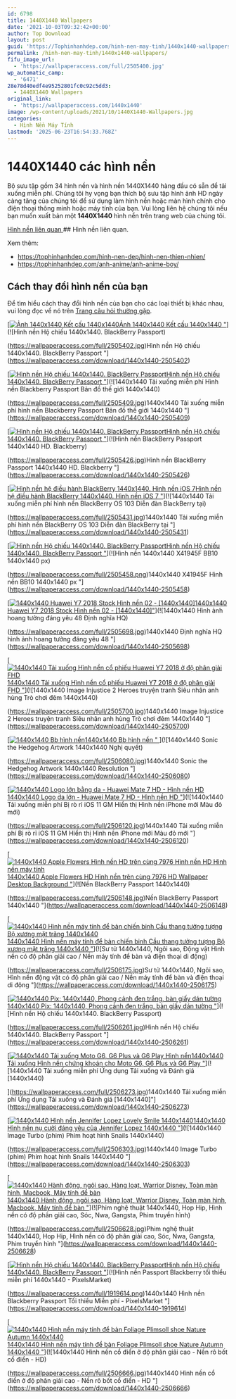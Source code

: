 ```yaml
---
id: 6798
title: 1440X1440 Wallpapers
date: '2021-10-03T09:32:42+00:00'
author: Top Download
layout: post
guid: 'https://Tophinhanhdep.com/hinh-nen-may-tinh/1440x1440-wallpapers/'
permalink: /hinh-nen-may-tinh/1440x1440-wallpapers/
fifu_image_url:
  - 'https://wallpaperaccess.com/full/2505400.jpg'
wp_automatic_camp:
  - '6471'
28e78d40edf4e95252801fc0c92c5dd3:
  - 1440X1440 Wallpapers
original_link:
  - 'https://wallpaperaccess.com/1440x1440'
image: /wp-content/uploads/2021/10/1440X1440-Wallpapers.jpg
categories:
  - Hình Nền Máy Tính
lastmod: '2025-06-23T16:54:33.768Z'
---
```

# 1440X1440 các hình nền

Bộ sưu tập gồm 34 hình nền và hình nền 1440X1440 hàng đầu có sẵn để tải xuống miễn phí. Chúng tôi hy vọng bạn thích bộ sưu tập hình ảnh HD ngày càng tăng của chúng tôi để sử dụng làm hình nền hoặc màn hình chính cho điện thoại thông minh hoặc máy tính của bạn. Vui lòng liên hệ chúng tôi nếu bạn muốn xuất bản một **1440X1440** hình nền trên trang web của chúng tôi.

[Hình nền liên quan ](#related) ## Hình nền liên quan.

   
 Xem thêm:

   
- <https://tophinhanhdep.com/hinh-nen-dep/hinh-nen-thien-nhien/>
- <https://tophinhanhdep.com/anh-anime/anh-anime-boy/>

## Cách thay đổi hình nền của bạn

Để tìm hiểu cách thay đổi hình nền của bạn cho các loại thiết bị khác nhau, vui lòng đọc về nó trên [Trang câu hỏi thường gặp](https://tophinhanhdep.com/faq/).

  
[[![Ảnh 1440x1440 Kết cấu 1440x1440](https://wallpaperaccess.com/full/2505400.jpg)Ảnh 1440x1440 Kết cấu 1440x1440 "](https://wallpaperaccess.com/download/1440x1440-2505400)](![Hình nền Hộ chiếu 1440x1440.  BlackBerry Passport)

(https://wallpaperaccess.com/full/2505402.jpg)Hình nền Hộ chiếu 1440x1440. BlackBerry Passport "](https://wallpaperaccess.com/download/1440x1440-2505402)

[[![Hình nền Hộ chiếu 1440x1440.  BlackBerry Passport](https://wallpaperaccess.com/full/2505405.jpg)Hình nền Hộ chiếu 1440x1440. BlackBerry Passport "](https://wallpaperaccess.com/download/1440x1440-2505405)](![1440x1440 Tải xuống miễn phí Hình nền Blackberry Passport Bản đồ thế giới 1440x1440)

(https://wallpaperaccess.com/full/2505409.jpg)1440x1440 Tải xuống miễn phí hình nền Blackberry Passport Bản đồ thế giới 1440x1440 "](https://wallpaperaccess.com/download/1440x1440-2505409)

[[![Hình nền Hộ chiếu 1440x1440.  BlackBerry Passport](https://wallpaperaccess.com/full/2505412.jpg)Hình nền Hộ chiếu 1440x1440. BlackBerry Passport "](https://wallpaperaccess.com/download/1440x1440-2505412)](![Hình nền BlackBerry Passport 1440x1440 HD.  Blackberry)

(https://wallpaperaccess.com/full/2505426.jpg)Hình nền BlackBerry Passport 1440x1440 HD. Blackberry "](https://wallpaperaccess.com/download/1440x1440-2505426)

[[![Hình nền hệ điều hành BlackBerry 1440x1440.  Hình nền iOS 7](https://wallpaperaccess.com/full/2505430.jpg)Hình nền hệ điều hành BlackBerry 1440x1440. Hình nền iOS 7 "](https://wallpaperaccess.com/download/1440x1440-2505430)](![1440x1440 Tải xuống miễn phí hình nền BlackBerry OS 103 Diễn đàn BlackBerry tại)

(https://wallpaperaccess.com/full/2505431.jpg)1440x1440 Tải xuống miễn phí hình nền BlackBerry OS 103 Diễn đàn BlackBerry tại "](https://wallpaperaccess.com/download/1440x1440-2505431)

[[![Hình nền Hộ chiếu 1440x1440.  BlackBerry Passport](https://wallpaperaccess.com/full/2505455.jpg)Hình nền Hộ chiếu 1440x1440. BlackBerry Passport "](https://wallpaperaccess.com/download/1440x1440-2505455)](![Hình nền 1440x1440 X41945F BB10 1440x1440 px)

(https://wallpaperaccess.com/full/2505458.png)1440x1440 X41945F Hình nền BB10 1440x1440 px "](https://wallpaperaccess.com/download/1440x1440-2505458)

[[![1440x1440 Huawei Y7 2018 Stock Hình nền 02 - [1440x1440]](https://wallpaperaccess.com/full/1345096.jpg)1440x1440 Huawei Y7 2018 Stock Hình nền 02 - \[1440x1440\]"](https://wallpaperaccess.com/download/1440x1440-1345096)](![1440x1440 Hình ảnh hoang tưởng đáng yêu 48 Định nghĩa HQ)

(https://wallpaperaccess.com/full/2505698.jpg)1440x1440 Định nghĩa HQ hình ảnh hoang tưởng đáng yêu 48 "](https://wallpaperaccess.com/download/1440x1440-2505698)

[[![1440x1440 Tải xuống Hình nền cổ phiếu Huawei Y7 2018 ở độ phân giải FHD](https://wallpaperaccess.com/full/1104313.jpg)1440x1440 Tải xuống Hình nền cổ phiếu Huawei Y7 2018 ở độ phân giải FHD "](https://wallpaperaccess.com/download/1440x1440-1104313)](![1440x1440 Image Injustice 2 Heroes truyện tranh Siêu nhân anh hùng Trò chơi đêm 1440x1440)

(https://wallpaperaccess.com/full/2505700.jpg)1440x1440 Image Injustice 2 Heroes truyện tranh Siêu nhân anh hùng Trò chơi đêm 1440x1440 "](https://wallpaperaccess.com/download/1440x1440-2505700)

[[![1440x1440 Bb hình nền](https://wallpaperaccess.com/full/2506070.jpg)1440x1440 Bb hình nền " ](https://wallpaperaccess.com/download/1440x1440-2506070)](![1440x1440 Sonic the Hedgehog Artwork 1440x1440 Nghị quyết)

(https://wallpaperaccess.com/full/2506080.jpg)1440x1440 Sonic the Hedgehog Artwork 1440x1440 Resolution "](https://wallpaperaccess.com/download/1440x1440-2506080)

[[![1440x1440 Logo lớn bằng da - Huawei Mate 7 HD - Hình nền HD](https://wallpaperaccess.com/full/2506117.jpg)1440x1440 Logo da lớn - Huawei Mate 7 HD - Hình nền HD "](https://wallpaperaccess.com/download/1440x1440-2506117)](![1440x1440 Tải xuống miễn phí Bị rò rỉ iOS 11 GM Hiển thị Hình nền iPhone mới Màu đỏ mới)

(https://wallpaperaccess.com/full/2506120.jpg)1440x1440 Tải xuống miễn phí Bị rò rỉ iOS 11 GM Hiển thị Hình nền iPhone mới Màu đỏ mới "](https://wallpaperaccess.com/download/1440x1440-2506120)

[[![1440x1440 Apple Flowers Hình nền HD trên cùng 7976 Hình nền HD Hình nền máy tính](https://wallpaperaccess.com/full/2506140.jpg)1440x1440 Apple Flowers HD Hình nền trên cùng 7976 HD Wallpaper Desktop Background "](https://wallpaperaccess.com/download/1440x1440-2506140)](![Nền BlackBerry Passport 1440x1440)

(https://wallpaperaccess.com/full/2506148.jpg)Nền BlackBerry Passport 1440x1440 "](https://wallpaperaccess.com/download/1440x1440-2506148)

[[![1440x1440 Hình nền máy tính để bàn chiến binh Cầu thang tưởng tượng Bộ xương mặt trăng 1440x1440](https://wallpaperaccess.com/full/2506160.jpg)1440x1440 Hình nền máy tính để bàn chiến binh Cầu thang tưởng tượng Bộ xương mặt trăng 1440x1440 "](https://wallpaperaccess.com/download/1440x1440-2506160)](![Sư tử 1440x1440, Ngôi sao, Động vật Hình nền có độ phân giải cao / Nền máy tính để bàn và điện thoại di động)

(https://wallpaperaccess.com/full/2506175.jpg)Sư tử 1440x1440, Ngôi sao, Hình nền động vật có độ phân giải cao / Nền máy tính để bàn và điện thoại di động "](https://wallpaperaccess.com/download/1440x1440-2506175)

[[![1440x1440 Pix: 1440x1440, Phong cảnh đen trắng, bàn giấy dán tường](https://wallpaperaccess.com/full/2506191.jpg)1440x1440 Pix: 1440x1440, Phong cảnh đen trắng, bàn giấy dán tường "](https://wallpaperaccess.com/download/1440x1440-2506191)](![Hình nền Hộ chiếu 1440x1440.  BlackBerry Passport)

(https://wallpaperaccess.com/full/2506261.jpg)Hình nền Hộ chiếu 1440x1440. BlackBerry Passport "](https://wallpaperaccess.com/download/1440x1440-2506261)

[[![1440x1440 Tải xuống Moto G6, G6 Plus và G6 Play Hình nền](https://wallpaperaccess.com/full/1493242.jpg)1440x1440 Tải xuống Hình nền chứng khoán cho Moto G6, G6 Plus và G6 Play "](https://wallpaperaccess.com/download/1440x1440-1493242)](![1440x1440 Tải xuống miễn phí Ứng dụng Tải xuống và Đánh giá [1440x1440)

](https://wallpaperaccess.com/full/2506273.jpg)1440x1440 Tải xuống miễn phí Ứng dụng Tải xuống và Đánh giá \[1440x1440\]"](https://wallpaperaccess.com/download/1440x1440-2506273)

[[![1440x1440 Hình nền Jennifer Lopez Lovely Smile 1440x1440](https://wallpaperaccess.com/full/2506281.jpg)1440x1440 Hình nền nụ cười đáng yêu của Jennifer Lopez 1440x1440 "](https://wallpaperaccess.com/download/1440x1440-2506281)](![1440x1440 Image Turbo (phim) Phim hoạt hình Snails 1440x1440)

(https://wallpaperaccess.com/full/2506303.jpg)1440x1440 Image Turbo (phim) Phim hoạt hình Snails 1440x1440 "](https://wallpaperaccess.com/download/1440x1440-2506303)

[[![1440x1440 Hành động, ngôi sao, Hàng loạt, Warrior Disney, Toàn màn hình, Macbook, Máy tính để bàn](https://wallpaperaccess.com/full/2506314.jpg)1440x1440 Hành động, ngôi sao, Hàng loạt, Warrior Disney, Toàn màn hình, Macbook, Máy tính để bàn "](https://wallpaperaccess.com/download/1440x1440-2506314)](![Phim nghệ thuật 1440x1440, Hop Hip, Hình nền có độ phân giải cao, Sóc, Nwa, Gangsta, Phim truyền hình)

(https://wallpaperaccess.com/full/2506628.jpg)Phim nghệ thuật 1440x1440, Hop Hip, Hình nền có độ phân giải cao, Sóc, Nwa, Gangsta, Phim truyền hình "](https://wallpaperaccess.com/download/1440x1440-2506628)

[[![Hình nền Hộ chiếu 1440x1440.  BlackBerry Passport](https://wallpaperaccess.com/full/2506637.jpg)Hình nền Hộ chiếu 1440x1440. BlackBerry Passport "](https://wallpaperaccess.com/download/1440x1440-2506637)](![Hình nền Passport Blackberry tối thiểu miễn phí 1440x1440 - PixelsMarket)

(https://wallpaperaccess.com/full/1919614.png)1440x1440 Hình nền Blackberry Passport Tối thiểu Miễn phí - PixelsMarket "](https://wallpaperaccess.com/download/1440x1440-1919614)

[[![1440x1440 Hình nền máy tính để bàn Foliage Plimsoll shoe Nature Autumn 1440x1440](https://wallpaperaccess.com/full/2506657.jpg)1440x1440 Hình nền máy tính để bàn Foliage Plimsoll shoe Nature Autumn 1440x1440 "](https://wallpaperaccess.com/download/1440x1440-2506657)](![1440x1440 Hình nền cổ điển ở độ phân giải cao - Nền rô bốt cổ điển - HD)

(https://wallpaperaccess.com/full/2506666.jpg)1440x1440 Hình nền cổ điển ở độ phân giải cao - Nền rô bốt cổ điển - HD "](https://wallpaperaccess.com/download/1440x1440-2506666)
